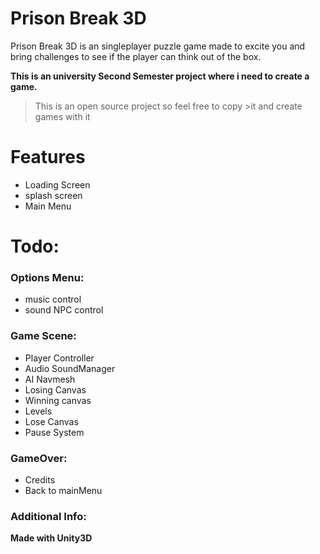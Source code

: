 
# Prison Break 3D

Prison Break 3D is an singleplayer puzzle game made to excite you and bring challenges to see if the player can think out of the box.

**This is an university Second Semester project where i need to create a game.**

>This is an open source project so feel free to copy >it and create games with it

# Features

  - Loading Screen 
  - splash screen
  - Main Menu

# Todo:
  ### Options Menu:
  - music control 
  - sound NPC control
  ### Game Scene:
  - Player Controller
  - Audio SoundManager
  - AI Navmesh
  - Losing Canvas
  - Winning canvas
  - Levels
  - Lose Canvas
  - Pause System
  ### GameOver:
  - Credits
  - Back to mainMenu


### Additional Info:
**Made with Unity3D**

